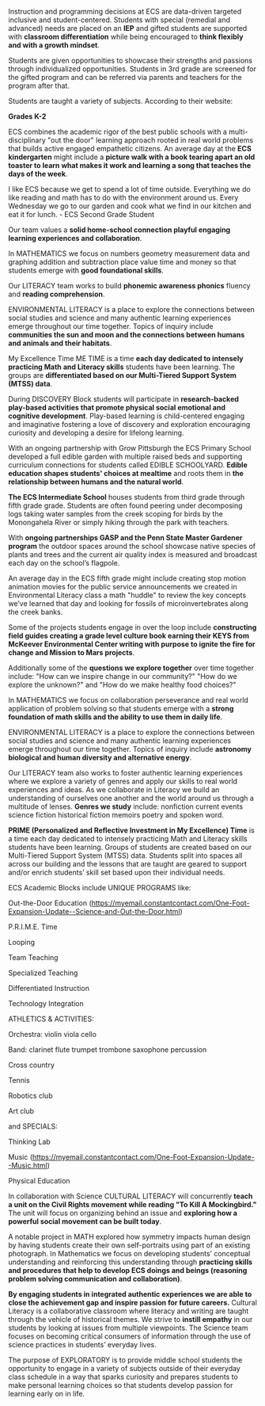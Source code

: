 Instruction and programming decisions at ECS are data-driven targeted inclusive and student-centered. Students with special (remedial and advanced) needs are placed on an **IEP** and gifted students are supported with **classroom differentiation** while being encouraged to **think flexibly and with a growth mindset**.

Students are given opportunities to showcase their strengths and passions through individualized opportunities. Students in 3rd grade are screened for the gifted program and can be referred via parents and teachers for the program after that.

Students are taught a variety of subjects. According to their website:

**Grades K-2**

ECS combines the academic rigor of the best public schools with a multi-disciplinary "out the door" learning approach rooted in real world problems that builds active engaged empathetic citizens. An average day at the **ECS kindergarten** might include a **picture walk with a book tearing apart an old toaster to learn what makes it work and learning a song that teaches the days of the week**.

I like ECS because we get to spend a lot of time outside. Everything we do like reading and math has to do with the environment around us. Every Wednesday we go to our garden and cook what we find in our kitchen and eat it for lunch. - ECS Second Grade Student

Our team values a **solid home-school connection playful engaging learning experiences and collaboration**.

In MATHEMATICS we focus on numbers geometry measurement data and graphing addition and subtraction place value time and money so that students emerge with **good foundational skills**.

Our LITERACY team works to build **phonemic awareness phonics** fluency and **reading comprehension**.

ENVIRONMENTAL LITERACY is a place to explore the connections between social studies and science and many authentic learning experiences emerge throughout our time together. Topics of inquiry include **communities the sun and moon and the connections between humans and animals and their habitats**.

My Excellence Time ME TIME is a time **each day dedicated to intensely practicing Math and Literacy skills** students have been learning. The groups are **differentiated based on our Multi-Tiered Support System (MTSS) data**.

During DISCOVERY Block students will participate in **research-backed play-based activities that promote physical social emotional and cognitive development**. Play-based learning is child-centered engaging and imaginative fostering a love of discovery and exploration encouraging curiosity and developing a desire for lifelong learning.

With an ongoing partnership with Grow Pittsburgh the ECS Primary School developed a full edible garden with multiple raised beds and supporting curriculum connections for students called EDIBLE SCHOOLYARD. **Edible education shapes students' choices at mealtime** and roots them in **the relationship between humans and the natural world**.

**The ECS Intermediate School** houses students from third grade through fifth grade grade. Students are often found peering under decomposing logs taking water samples from the creek scoping for birds by the Monongahela River or simply hiking through the park with teachers.

With **ongoing partnerships GASP and the Penn State Master Gardener program** the outdoor spaces around the school showcase native species of plants and trees and the current air quality index is measured and broadcast each day on the school’s flagpole.

An average day in the ECS fifth grade might include creating stop motion animation movies for the public service announcements we created in Environmental Literacy class a math "huddle" to review the key concepts we’ve learned that day and looking for fossils of microinvertebrates along the creek banks.

Some of the projects students engage in over the loop include **constructing field guides creating a grade level culture book earning their KEYS from McKeever Environmental Center writing with purpose to ignite the fire for change and Mission to Mars projects**.

Additionally some of the **questions we explore together** over time together include: "How can we inspire change in our community?" "How do we explore the unknown?" and "How do we make healthy food choices?"

In MATHEMATICS we focus on collaboration perseverance and real world application of problem solving so that students emerge with a **strong foundation of math skills and the ability to use them in daily life**.

ENVIRONMENTAL LITERACY is a place to explore the connections between social studies and science and many authentic learning experiences emerge throughout our time together. Topics of inquiry include **astronomy biological and human diversity and alternative energy**.

Our LITERACY team also works to foster authentic learning experiences where we explore a variety of genres and apply our skills to real world experiences and ideas. As we collaborate in Literacy we build an understanding of ourselves one another and the world around us through a multitude of lenses. **Genres we study** include: nonfiction current events science fiction historical fiction memoirs poetry and spoken word.

**PRIME (Personalized and Reflective Investment in My Excellence) Time** is a time each day dedicated to intensely practicing Math and Literacy skills students have been learning. Groups of students are created based on our Multi-Tiered Support System (MTSS) data. Students split into spaces all across our building and the lessons that are taught are geared to support and/or enrich students’ skill set based upon their individual needs.

ECS Academic Blocks include UNIQUE PROGRAMS like:

Out-the-Door Education (https://myemail.constantcontact.com/One-Foot-Expansion-Update--Science-and-Out-the-Door.html)

P.R.I.M.E. Time

Looping

Team Teaching

Specialized Teaching

Differentiated Instruction

Technology Integration

ATHLETICS &amp; ACTIVITIES:

Orchestra: violin viola cello

Band: clarinet flute trumpet trombone saxophone percussion

Cross country

Tennis

Robotics club

Art club

and SPECIALS:

Thinking Lab

Music (https://myemail.constantcontact.com/One-Foot-Expansion-Update--Music.html)

Physical Education

In collaboration with Science CULTURAL LITERACY will concurrently **teach a unit on the Civil Rights movement while reading "To Kill A Mockingbird."** The unit will focus on organizing behind an issue and **exploring how a powerful social movement can be built today**.

A notable project in MATH explored how symmetry impacts human design by having students create their own self-portraits using part of an existing photograph. In Mathematics we focus on developing students’ conceptual understanding and reinforcing this understanding through **practicing skills and procedures that help to develop ECS doings and beings (reasoning problem solving communication and collaboration)**.

**By engaging students in integrated authentic experiences we are able to close the achievement gap and inspire passion for future careers.** Cultural Literacy is a collaborative classroom where literacy and writing are taught through the vehicle of historical themes. We strive to **instill empathy** in our students by looking at issues from multiple viewpoints. The Science team focuses on becoming critical consumers of information through the use of science practices in students’ everyday lives.

The purpose of EXPLORATORY is to provide middle school students the opportunity to engage in a variety of subjects outside of their everyday class schedule in a way that sparks curiosity and prepares students to make personal learning choices so that students develop passion for learning early on in life.